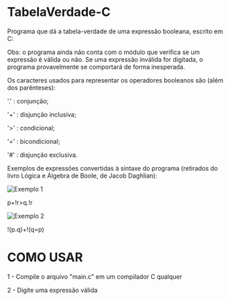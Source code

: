 # TabelaVerdade-C
Programa que dá a tabela-verdade de uma expressão booleana, escrito em C:

Obs: o programa ainda não conta com o módulo que verifica se um expressão é válida ou não. Se uma expressão inválida for digitada, o programa provavelmente se comportará de forma inesperada.

Os caracteres usados para representar os operadores booleanos são (além dos parênteses):

'.' : conjunção;

'+' : disjunção inclusiva;

'>' : condicional;

'=' : bicondicional;

'#' : disjunção exclusiva.


Exemplos de expressões convertidas à sintaxe do programa (retirados do livro Lógica e Álgebra de Boole, de Jacob Daghlian):

![Exemplo 1](https://i.imgur.com/OQCdBYy.png)

p+!r>q.!r

![Exemplo 2](https://i.imgur.com/5gXnmPI.png)

!(p.q)+!(q=p)
 
 # COMO USAR
 1 - Compile o arquivo "main.c" em um compilador C qualquer
 
 2 - Digite uma expressão válida
